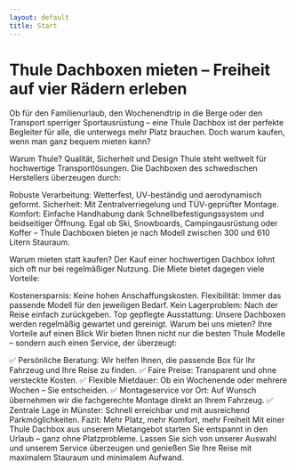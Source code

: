 ```yaml
---
layout: default
title: Start
---
```


# Thule Dachboxen mieten – Freiheit auf vier Rädern erleben

Ob für den Familienurlaub, den Wochenendtrip in die Berge oder den Transport sperriger Sportausrüstung – eine Thule Dachbox ist der perfekte Begleiter für alle, die unterwegs mehr Platz brauchen. Doch warum kaufen, wenn man ganz bequem mieten kann?

Warum Thule? Qualität, Sicherheit und Design
Thule steht weltweit für hochwertige Transportlösungen. Die Dachboxen des schwedischen Herstellers überzeugen durch:

Robuste Verarbeitung: Wetterfest, UV-beständig und aerodynamisch geformt.
Sicherheit: Mit Zentralverriegelung und TÜV-geprüfter Montage.
Komfort: Einfache Handhabung dank Schnellbefestigungssystem und beidseitiger Öffnung.
Egal ob Ski, Snowboards, Campingausrüstung oder Koffer – Thule Dachboxen bieten je nach Modell zwischen 300 und 610 Litern Stauraum.

Warum mieten statt kaufen?
Der Kauf einer hochwertigen Dachbox lohnt sich oft nur bei regelmäßiger Nutzung. Die Miete bietet dagegen viele Vorteile:

Kostenersparnis: Keine hohen Anschaffungskosten.
Flexibilität: Immer das passende Modell für den jeweiligen Bedarf.
Kein Lagerproblem: Nach der Reise einfach zurückgeben.
Top gepflegte Ausstattung: Unsere Dachboxen werden regelmäßig gewartet und gereinigt.
Warum bei uns mieten? Ihre Vorteile auf einen Blick
Wir bieten Ihnen nicht nur die besten Thule Modelle – sondern auch einen Service, der überzeugt:

✅ Persönliche Beratung: Wir helfen Ihnen, die passende Box für Ihr Fahrzeug und Ihre Reise zu finden.
✅ Faire Preise: Transparent und ohne versteckte Kosten.
✅ Flexible Mietdauer: Ob ein Wochenende oder mehrere Wochen – Sie entscheiden.
✅ Montageservice vor Ort: Auf Wunsch übernehmen wir die fachgerechte Montage direkt an Ihrem Fahrzeug.
✅ Zentrale Lage in Münster: Schnell erreichbar und mit ausreichend Parkmöglichkeiten.
Fazit: Mehr Platz, mehr Komfort, mehr Freiheit
Mit einer Thule Dachbox aus unserem Mietangebot starten Sie entspannt in den Urlaub – ganz ohne Platzprobleme. Lassen Sie sich von unserer Auswahl und unserem Service überzeugen und genießen Sie Ihre Reise mit maximalem Stauraum und minimalem Aufwand.
